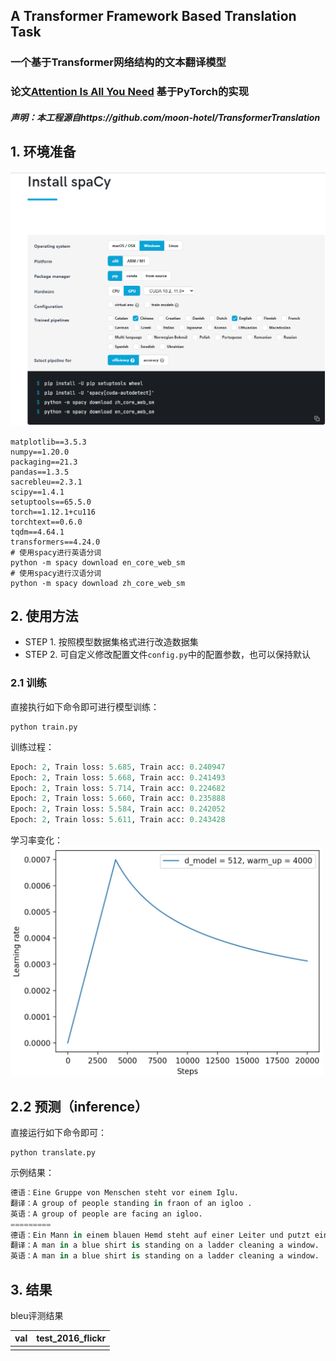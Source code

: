 ## A Transformer Framework Based Translation Task
### 一个基于Transformer网络结构的文本翻译模型

### 论文[Attention Is All You Need](https://arxiv.org/abs/1706.03762) 基于PyTorch的实现

##### 声明：本工程源自https://github.com/moon-hotel/TransformerTranslation

## 1. 环境准备

<img src="imgs/image-20221128175341544.jpg" alt="image-20221128175341544" style="zoom: 80%;" />

```
matplotlib==3.5.3
numpy==1.20.0
packaging==21.3
pandas==1.3.5
sacrebleu==2.3.1
scipy==1.4.1
setuptools==65.5.0
torch==1.12.1+cu116
torchtext==0.6.0
tqdm==4.64.1
transformers==4.24.0
# 使用spacy进行英语分词
python -m spacy download en_core_web_sm
# 使用spacy进行汉语分词
python -m spacy download zh_core_web_sm
```



## 2. 使用方法
* STEP 1. 按照模型数据集格式进行改造数据集
* STEP 2. 可自定义修改配置文件`config.py`中的配置参数，也可以保持默认
### 2.1 训练
直接执行如下命令即可进行模型训练：
```
python train.py
```
训练过程：
```python
Epoch: 2, Train loss: 5.685, Train acc: 0.240947
Epoch: 2, Train loss: 5.668, Train acc: 0.241493
Epoch: 2, Train loss: 5.714, Train acc: 0.224682
Epoch: 2, Train loss: 5.660, Train acc: 0.235888
Epoch: 2, Train loss: 5.584, Train acc: 0.242052
Epoch: 2, Train loss: 5.611, Train acc: 0.243428
```
学习率变化：
<img src = "imgs/learning_rate.jpg" width="500" >


## 2.2 预测（inference）
直接运行如下命令即可：

```
python translate.py
```

示例结果：

```python
德语：Eine Gruppe von Menschen steht vor einem Iglu.
翻译：A group of people standing in fraon of an igloo .
英语：A group of people are facing an igloo.
=========
德语：Ein Mann in einem blauen Hemd steht auf einer Leiter und putzt ein Fenster.
翻译：A man in a blue shirt is standing on a ladder cleaning a window.
英语：A man in a blue shirt is standing on a ladder cleaning a window.
```
## 3. 结果
bleu评测结果

|val | test_2016_flickr |
|--|--|
| | |
